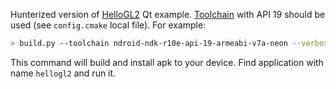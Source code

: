 Hunterized version of [HelloGL2](http://doc.qt.io/qt-5/qtopengl-hellogl2-example.html) Qt example.
[Toolchain](https://github.com/ruslo/polly/wiki/Toolchain-list#android-ndk-xxx) with API 19 should be used (see `config.cmake` local file). For example:
```bash
> build.py --toolchain ndroid-ndk-r10e-api-19-armeabi-v7a-neon --verbose --clear
```

This command will build and install apk to your device. Find application with name `hellogl2` and run it.
